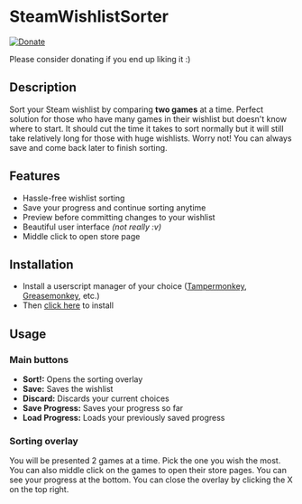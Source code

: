 # SteamWishlistSorter
[![Donate](https://img.shields.io/badge/Bitcoin-donate-yellow.svg)](https://www.blockchain.com/btc/payment_request?address=1AnxeaLsa3Hu8tmAHzfw45vpWUfLvdAHxN)

Please consider donating if you end up liking it :)

## Description
Sort your Steam wishlist by comparing **two games** at a time. Perfect solution for those who have many games in their wishlist but doesn't know where to start. It should cut the time it takes to sort normally but it will still take relatively long for those with huge wishlists. Worry not! You can always save and come back later to finish sorting.

## Features
- Hassle-free wishlist sorting
- Save your progress and continue sorting anytime
- Preview before committing changes to your wishlist
- Beautiful user interface *(not really :v)*
- Middle click to open store page

## Installation
- Install a userscript manager of your choice ([Tampermonkey](https://tampermonkey.net), [Greasemonkey](https://www.greasespot.net/), etc.)
- Then [click here](https://github.com/Anxeal/SteamWishlistSorter/raw/master/SWS.user.js) to install

## Usage
### Main buttons
- **Sort!:** Opens the sorting overlay
- **Save:** Saves the wishlist
- **Discard:** Discards your current choices
- **Save Progress:** Saves your progress so far
- **Load Progress:** Loads your previously saved progress

### Sorting overlay
You will be presented 2 games at a time. Pick the one you wish the most. You can also middle click on the games to open their store pages. You can see your progress at the bottom. You can close the overlay by clicking the X on the top right.
